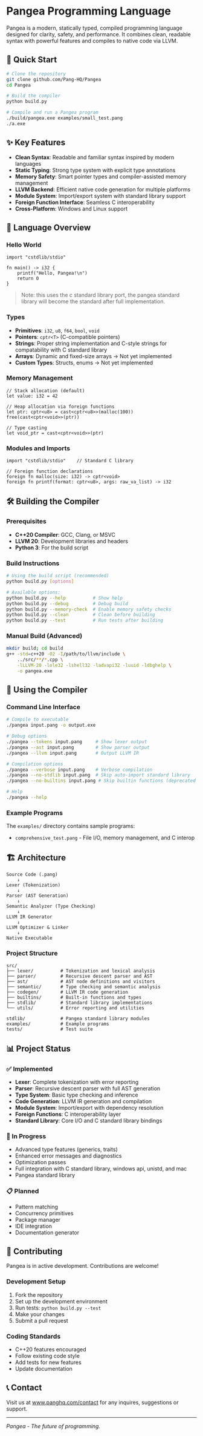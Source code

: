 # Pangea Programming Language

Pangea is a modern, statically typed, compiled programming language designed for clarity, safety, and performance. It combines clean, readable syntax with powerful features and compiles to native code via LLVM.

## 🚀 Quick Start

```bash
# Clone the repository
git clone github.com/Pang-HQ/Pangea
cd Pangea

# Build the compiler
python build.py

# Compile and run a Pangea program
./build/pangea.exe examples/small_test.pang
./a.exe
```

## ✨ Key Features

- **Clean Syntax**: Readable and familiar syntax inspired by modern languages
- **Static Typing**: Strong type system with explicit type annotations
- **Memory Safety**: Smart pointer types and compiler-assisted memory management
- **LLVM Backend**: Efficient native code generation for multiple platforms
- **Module System**: Import/export system with standard library support
- **Foreign Function Interface**: Seamless C interoperability
- **Cross-Platform**: Windows and Linux support

## 📖 Language Overview

### Hello World

```pangea
import "cstdlib/stdio"

fn main() -> i32 {
    printf("Hello, Pangea!\n")
    return 0
}
```

> Note: this uses the c standard library port, the pangea standard library will become the standard after full implementation.

### Types

- **Primitives**: `i32`, `u8`, `f64`, `bool`, `void`
- **Pointers**: `cptr<T>` (C-compatible pointers)
- **Strings**: Proper string implementation and C-style strings for compatability with C standard library
- **Arrays**: Dynamic and fixed-size arrays -> Not yet implemented
- **Custom Types**: Structs, enums -> Not yet implemented

### Memory Management

```pangea
// Stack allocation (default)
let value: i32 = 42

// Heap allocation via foreign functions
let ptr: cptr<u8> = cast<cptr<u8>>(malloc(100))
free(cast<cptr<void>>(ptr))

// Type casting
let void_ptr = cast<cptr<void>>(ptr)
```

### Modules and Imports

```pangea
import "cstdlib/stdio"    // Standard C library

// Foreign function declarations
foreign fn malloc(size: i32) -> cptr<void>
foreign fn printf(format: cptr<u8>, args: raw_va_list) -> i32
```

## 🛠️ Building the Compiler

### Prerequisites

- **C++20 Compiler**: GCC, Clang, or MSVC
- **LLVM 20**: Development libraries and headers
- **Python 3**: For the build script

### Build Instructions

```bash
# Using the build script (recommended)
python build.py [options]

# Available options:
python build.py --help          # Show help
python build.py --debug         # Debug build
python build.py --memory-check  # Enable memory safety checks
python build.py --clean         # Clean before building
python build.py --test          # Run tests after building
```

### Manual Build (Advanced)

```bash
mkdir build; cd build
g++ -std=c++20 -O2 -I/path/to/llvm/include \
    ../src/**/*.cpp \
    -lLLVM-20 -lole32 -lshell32 -ladvapi32 -luuid -ldbghelp \
    -o pangea.exe
```

## 🎯 Using the Compiler

### Command Line Interface

```bash
# Compile to executable
./pangea input.pang -o output.exe

# Debug options
./pangea --tokens input.pang     # Show lexer output
./pangea --ast input.pang        # Show parser output
./pangea --llvm input.pang       # Output LLVM IR

# Compilation options
./pangea --verbose input.pang    # Verbose compilation
./pangea --no-stdlib input.pang  # Skip auto-import standard library
./pangea --no-builtins input.pang # Skip builtin functions (deprecated - will be removed soon)

# Help
./pangea --help
```

### Example Programs

The `examples/` directory contains sample programs:

- `comprehensive_test.pang` - File I/O, memory management, and C interop

## 🏗️ Architecture

```
Source Code (.pang)
    ↓
Lexer (Tokenization)
    ↓
Parser (AST Generation)
    ↓
Semantic Analyzer (Type Checking)
    ↓
LLVM IR Generator
    ↓
LLVM Optimizer & Linker
    ↓
Native Executable
```

### Project Structure

```
src/
├── lexer/          # Tokenization and lexical analysis
├── parser/         # Recursive descent parser and AST
├── ast/            # AST node definitions and visitors
├── semantic/       # Type checking and semantic analysis
├── codegen/        # LLVM IR code generation
├── builtins/       # Built-in functions and types
├── stdlib/         # Standard library implementations
└── utils/          # Error reporting and utilities

stdlib/             # Pangea standard library modules
examples/           # Example programs
tests/              # Test suite
```

## 📊 Project Status

### ✅ Implemented

- **Lexer**: Complete tokenization with error reporting
- **Parser**: Recursive descent parser with full AST generation
- **Type System**: Basic type checking and inference
- **Code Generation**: LLVM IR generation and compilation
- **Module System**: Import/export with dependency resolution
- **Foreign Functions**: C interoperability layer
- **Standard Library**: Core I/O and C standard library bindings

### 🚧 In Progress

- Advanced type features (generics, traits)
- Enhanced error messages and diagnostics
- Optimization passes
- Full integration with C standard library, windows api, unistd, and mac
- Pangea standard library

### 📋 Planned

- Pattern matching
- Concurrency primitives
- Package manager
- IDE integration
- Documentation generator

## 🤝 Contributing

Pangea is in active development. Contributions are welcome!

### Development Setup

1. Fork the repository
2. Set up the development environment
3. Run tests: `python build.py --test`
4. Make your changes
5. Submit a pull request

### Coding Standards

- C++20 features encouraged
- Follow existing code style
- Add tests for new features
- Update documentation

## 📞 Contact

Visit us at www.panghq.com/contact for any inquires, suggestions or support.

---

*Pangea - The future of programming.*
